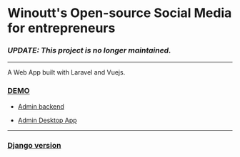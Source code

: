 # Winoutt's Open-source Social Media for entrepreneurs

### *UPDATE: This project is no longer maintained.*

---

A Web App built with Laravel and Vuejs. 
### [DEMO](https://ibb.co/album/9GXzJb)

- [Admin backend](https://github.com/winoutt/admin-backend)

- [Admin Desktop App ](https://github.com/winoutt/admin)

---

### [Django version](https://github.com/winoutt/winoutt-django)


